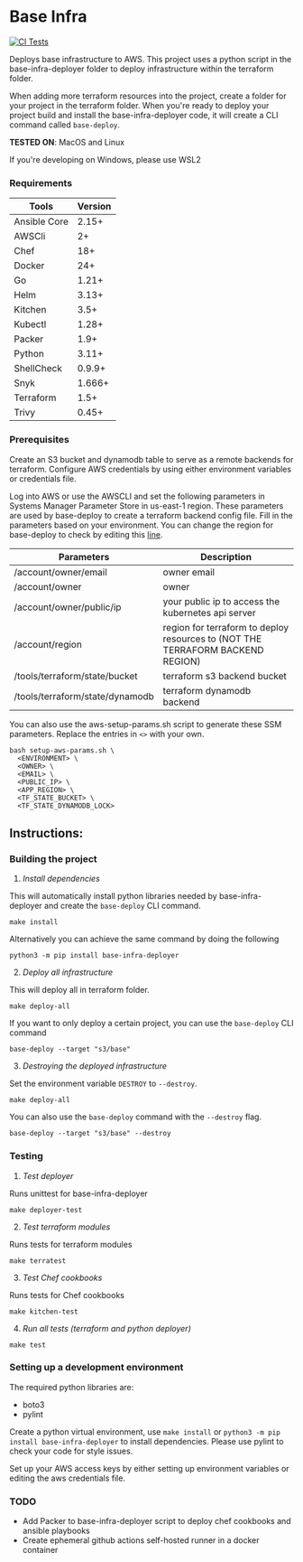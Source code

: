 # Base Infra
[![CI Tests](https://github.com/pafable/base-infra/actions/workflows/ci.yml/badge.svg)](https://github.com/pafable/base-infra/actions/workflows/ci.yml)

Deploys base infrastructure to AWS.
This project uses a python script in the base-infra-deployer folder to deploy infrastructure within the terraform folder.

When adding more terraform resources into the project, create a folder for your project in the terraform folder.
When you're ready to deploy your project build and install the base-infra-deployer code, it will create a CLI command called `base-deploy`.

__TESTED ON__: MacOS and Linux


If you're developing on Windows, please use WSL2


### Requirements
| Tools         | Version  |
|---------------|----------|
| Ansible Core  | 2.15+    |
| AWSCli        | 2+       |
| Chef          | 18+      |
| Docker        | 24+      |
| Go            | 1.21+    |
| Helm          | 3.13+    |
| Kitchen       | 3.5+     |
| Kubectl       | 1.28+    |
| Packer        | 1.9+     |
| Python        | 3.11+    |
| ShellCheck    | 0.9.9+   |
| Snyk          | 1.666+   |
| Terraform     | 1.5+     |
| Trivy         | 0.45+    |

### Prerequisites
Create an S3 bucket and dynamodb table to serve as a remote backends for terraform.
Configure AWS credentials by using either environment variables or credentials file.

Log into AWS or use the AWSCLI and set the following parameters in Systems Manager Parameter Store in us-east-1 region.
These parameters are used by base-deploy to create a terraform backend config file.
Fill in the parameters based on your environment. You can change the region for base-deploy to check by editing this [line](https://github.com/pafable/base-infra/blob/main/base-infra-deployer/src/deployer/main.py#L22).

| Parameters                      | Description                                                                    |
|---------------------------------|--------------------------------------------------------------------------------|
| /account/owner/email            | owner email                                                                    |
| /account/owner                  | owner                                                                          |
| /account/owner/public/ip        | your public ip to access the kubernetes api server                             |
| /account/region                 | region for terraform to deploy resources to (NOT THE TERRAFORM BACKEND REGION) |
| /tools/terraform/state/bucket   | terraform s3 backend bucket                                                    |
| /tools/terraform/state/dynamodb | terraform dynamodb backend                                                     |


You can also use the aws-setup-params.sh script to generate these SSM parameters. Replace the entries in `<>` with your own.
```commandline
bash setup-aws-params.sh \
  <ENVIRONMENT> \
  <OWNER> \
  <EMAIL> \
  <PUBLIC_IP> \
  <APP_REGION> \
  <TF_STATE_BUCKET> \
  <TF_STATE_DYNAMODB_LOCK>
```


## Instructions:
### Building the project
1. _Install dependencies_

This will automatically install python libraries needed by base-infra-deployer and create the `base-deploy` CLI command.
```commandline
make install
```

Alternatively you can achieve the same command by doing the following
```commandline
python3 -m pip install base-infra-deployer
```

2. _Deploy all infrastructure_

This will deploy all in terraform folder.
```commandline
make deploy-all
```
If you want to only deploy a certain project, you can use the `base-deploy` CLI command
```commandline
base-deploy --target "s3/base" 
```

3. _Destroying the deployed infrastructure_

Set the environment variable `DESTROY` to `--destroy`.
```commandline
make deploy-all
```

You can also use the `base-deploy` command with the `--destroy` flag.
```commandline
base-deploy --target "s3/base" --destroy
```

### Testing
1. _Test deployer_

Runs unittest for base-infra-deployer
```commandline
make deployer-test
```

2. _Test terraform modules_

Runs tests for terraform modules
```commandline
make terratest
```

3. _Test Chef cookbooks_


Runs tests for Chef cookbooks
```commandline
make kitchen-test
```

4. _Run all tests (terraform and python deployer)_
```commandline
make test
```

### Setting up a development environment
The required python libraries are:
- boto3
- pylint

Create a python virtual environment, use `make install` or `python3 -m pip install base-infra-deployer` to install dependencies.
Please use pylint to check your code for style issues.

Set up your AWS access keys by either setting up environment variables or editing the aws credentials file.

### TODO
- Add Packer to base-infra-deployer script to deploy chef cookbooks and ansible playbooks
- Create ephemeral github actions self-hosted runner in a docker container
